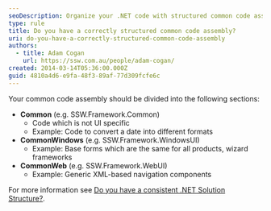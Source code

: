 ```yaml
---
seoDescription: Organize your .NET code with structured common code assemblies into Common, CommonWindows, and CommonWeb sections.
type: rule
title: Do you have a correctly structured common code assembly?
uri: do-you-have-a-correctly-structured-common-code-assembly
authors:
  - title: Adam Cogan
    url: https://ssw.com.au/people/adam-cogan/
created: 2014-03-14T05:36:00.000Z
guid: 4810a4d6-e9fa-48f3-89af-77d309fcfe6c
---
```


Your common code assembly should be divided into the following sections:

 <!--endintro-->

- **Common** (e.g. SSW.Framework.Common)
  - Code which is not UI specific
  - Example: Code to convert a date into different formats
- **CommonWindows** (e.g. SSW.Framework.WindowsUI)
  - Example: Base forms which are the same for all products, wizard frameworks
- **CommonWeb** (e.g. SSW.Framework.WebUI)
  - Example: Generic XML-based navigation components

For more information see [Do you have a consistent .NET Solution Structure?](/do-you-have-a-consistent-net-solution-structure).
